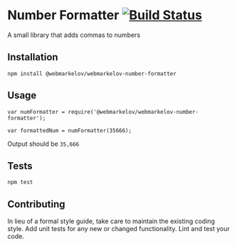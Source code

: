Number Formatter [![Build Status](https://travis-ci.org/webmarkelov/number-formatter.svg?branch=master)](https://travis-ci.org/webmarkelov/number-formatter)
=========

A small library that adds commas to numbers

## Installation

  `npm install @webmarkelov/webmarkelov-number-formatter`

## Usage

    var numFormatter = require('@webmarkelov/webmarkelov-number-formatter');

    var formattedNum = numFormatter(35666);
  
  
  Output should be `35,666`


## Tests

  `npm test`

## Contributing

In lieu of a formal style guide, take care to maintain the existing coding style. Add unit tests for any new or changed functionality. Lint and test your code.
